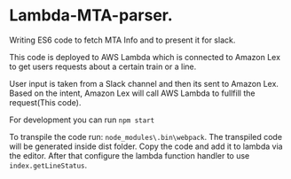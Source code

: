 # Lambda-MTA-parser. 
Writing ES6 code to fetch MTA Info and to present it for slack. 

This code is deployed to AWS Lambda which is connected to Amazon Lex to get users requests about a certain train or a line. 

User input is taken from a Slack channel and then its sent to Amazon Lex. Based on the intent, Amazon Lex will call AWS Lambda to fullfill the request(This code). 


For development you can run `npm start` 

To transpile the code run: ```node_modules\.bin\webpack```. The transpiled code will be generated inside dist folder. Copy the code and add it to lambda via the editor. After that configure the lambda function handler to use `index.getLineStatus`.   




